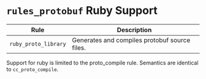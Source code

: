 # `rules_protobuf` Ruby Support


| Rule | Description |
| ---  | --- |
| `ruby_proto_library` | Generates and compiles protobuf source files. |

Support for ruby is limited to the proto_compile rule.  Semantics are
identical to `cc_proto_compile`.

